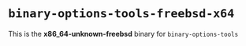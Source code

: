 # `binary-options-tools-freebsd-x64`

This is the **x86_64-unknown-freebsd** binary for `binary-options-tools`
